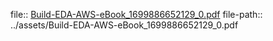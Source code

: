 file:: [Build-EDA-AWS-eBook_1699886652129_0.pdf](../assets/Build-EDA-AWS-eBook_1699886652129_0.pdf)
file-path:: ../assets/Build-EDA-AWS-eBook_1699886652129_0.pdf
